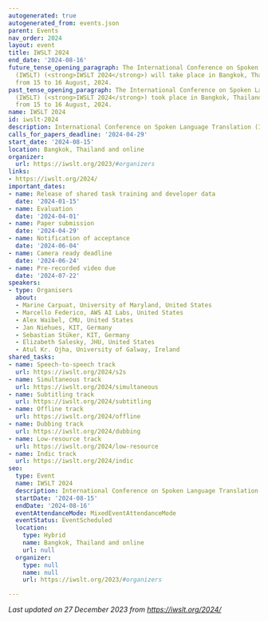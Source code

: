 ```yaml
---
autogenerated: true
autogenerated_from: events.json
parent: Events
nav_order: 2024
layout: event
title: IWSLT 2024
end_date: '2024-08-16'
future_tense_opening_paragraph: The International Conference on Spoken Language Translation
  (IWSLT) (<strong>IWSLT 2024</strong>) will take place in Bangkok, Thailand and online
  from 15 to 16 August, 2024.
past_tense_opening_paragraph: The International Conference on Spoken Language Translation
  (IWSLT) (<strong>IWSLT 2024</strong>) took place in Bangkok, Thailand and online
  from 15 to 16 August, 2024.
name: IWSLT 2024
id: iwslt-2024
description: International Conference on Spoken Language Translation (IWSLT)
calls_for_papers_deadline: '2024-04-29'
start_date: '2024-08-15'
location: Bangkok, Thailand and online
organizer:
  url: https://iwslt.org/2023/#organizers
links:
- https://iwslt.org/2024/
important_dates:
- name: Release of shared task training and developer data
  date: '2024-01-15'
- name: Evaluation
  date: '2024-04-01'
- name: Paper submission
  date: '2024-04-29'
- name: Notification of acceptance
  date: '2024-06-04'
- name: Camera ready deadline
  date: '2024-06-24'
- name: Pre-recorded video due
  date: '2024-07-22'
speakers:
- type: Organisers
  about:
  - Marine Carpuat, University of Maryland, United States
  - Marcello Federico, AWS AI Labs, United States
  - Alex Waibel, CMU, United States
  - Jan Niehues, KIT, Germany
  - Sebastian Stüker, KIT, Germany
  - Elizabeth Salesky, JHU, United States
  - Atul Kr. Ojha, University of Galway, Ireland
shared_tasks:
- name: Speech-to-speech track
  url: https://iwslt.org/2024/s2s
- name: Simultaneous track
  url: https://iwslt.org/2024/simultaneous
- name: Subtitling track
  url: https://iwslt.org/2024/subtitling
- name: Offline track
  url: https://iwslt.org/2024/offline
- name: Dubbing track
  url: https://iwslt.org/2024/dubbing
- name: Low-resource track
  url: https://iwslt.org/2024/low-resource
- name: Indic track
  url: https://iwslt.org/2024/indic
seo:
  type: Event
  name: IWSLT 2024
  description: International Conference on Spoken Language Translation (IWSLT)
  startDate: '2024-08-15'
  endDate: '2024-08-16'
  eventAttendanceMode: MixedEventAttendanceMode
  eventStatus: EventScheduled
  location:
    type: Hybrid
    name: Bangkok, Thailand and online
    url: null
  organizer:
    type: null
    name: null
    url: https://iwslt.org/2023/#organizers

---
```

*Last updated on 27 December 2023 from https://iwslt.org/2024/*
